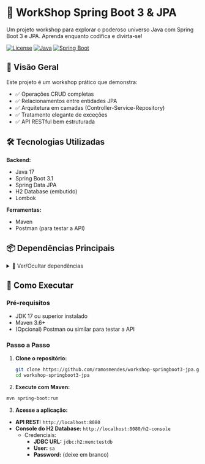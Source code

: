 # 🚀 WorkShop Spring Boot 3 & JPA

Um projeto workshop para explorar o poderoso universo Java com Spring Boot 3 e JPA. Aprenda enquanto codifica e divirta-se!

[![License](https://img.shields.io/badge/license-MIT-blue.svg)](LICENSE)
[![Java](https://img.shields.io/badge/Java-17+-orange.svg)](https://java.com)
[![Spring Boot](https://img.shields.io/badge/Spring%20Boot-3.1-green.svg)](https://spring.io/projects/spring-boot)

## 📌 Visão Geral

Este projeto é um workshop prático que demonstra:
- ✅ Operações CRUD completas
- ✅ Relacionamentos entre entidades JPA
- ✅ Arquitetura em camadas (Controller-Service-Repository)
- ✅ Tratamento elegante de exceções
- ✅ API RESTful bem estruturada

## 🛠️ Tecnologias Utilizadas

**Backend:**
- Java 17
- Spring Boot 3.1
- Spring Data JPA
- H2 Database (embutido)
- Lombok

**Ferramentas:**
- Maven
- Postman (para testar a API)

## 📦 Dependências Principais

<details>
<summary>🔽 Ver/Ocultar dependências</summary>

```xml
<dependencies>
    <!-- Spring Boot Starters -->
    <dependency>
        <groupId>org.springframework.boot</groupId>
        <artifactId>spring-boot-starter-web</artifactId>
    </dependency>
    <dependency>
        <groupId>org.springframework.boot</groupId>
        <artifactId>spring-boot-starter-data-jpa</artifactId>
    </dependency>
    <dependency>
        <groupId>org.springframework.boot</groupId>
        <artifactId>spring-boot-devtools</artifactId>
        <scope>runtime</scope>
        <optional>true</optional>
    </dependency>
    
    <!-- Conexão BD -->
    <dependency>
        <groupId>com.h2database</groupId>
        <artifactId>h2</artifactId>
        <scope>runtime</scope>
    </dependency>
    
    <!-- Utilitários -->
    <dependency>
        <groupId>org.projectlombok</groupId>
        <artifactId>lombok</artifactId>
        <optional>true</optional>
    </dependency>
    
    <!-- Testes -->
    <dependency>
        <groupId>org.springframework.boot</groupId>
        <artifactId>spring-boot-starter-test</artifactId>
        <scope>test</scope>
    </dependency>
</dependencies>
```
</details>

## 🚀 Como Executar

### Pré-requisitos
- JDK 17 ou superior instalado
- Maven 3.6+
- (Opcional) Postman ou similar para testar a API

### Passo a Passo

1. **Clone o repositório:**
   ```bash
   git clone https://github.com/ramosmendes/workshop-springboot3-jpa.git
   cd workshop-springboot3-jpa
   ```
2. **Execute com Maven:**
```bash
mvn spring-boot:run
```
3. **Acesse a aplicação:**
- **API REST:** `http://localhost:8080`
- **Console do H2 Database:** `http://localhost:8080/h2-console`
  - Credenciais:
    - **JDBC URL:** `jdbc:h2:mem:testdb`
    - **User:** `sa`
    - **Password:** (deixe em branco)
